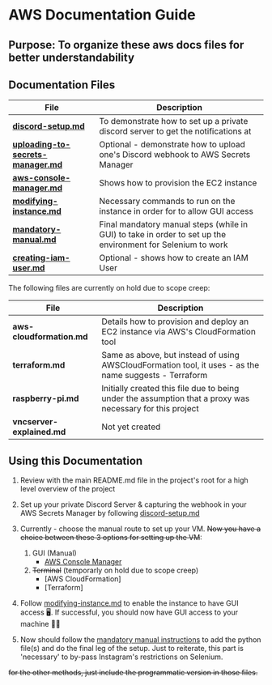 # AWS Documentation Guide

## Purpose: To organize these aws docs files for better understandability

## Documentation Files
| File | Description |
|------|-------------|
|**[discord-setup.md](discord-setup.md)** | To demonstrate how to set up a private discord server to get the notifications at|
|**[uploading-to-secrets-manager.md](uploading-to-secrets-manager.md)** | Optional - demonstrate how to upload one's Discord webhook to AWS Secrets Manager|
|**[aws-console-manager.md](aws-console-manager.md)** | Shows how to provision the EC2 instance|
|**[modifying-instance.md](modifying-instance.md)** | Necessary commands to run on the instance in order for to allow GUI access|
|**[mandatory-manual.md](mandatory-manual.md)** |Final mandatory manual steps (while in GUI) to take in order to set up the environment for Selenium to work|
|**[creating-iam-user.md](creating-iam-user.md)** | Optional - shows how to create an IAM User |

The following files are currently on hold due to scope creep:

| File | Description |
|------|-------------|
|**aws-cloudformation.md** | Details how to provision and deploy an EC2 instance via AWS's CloudFormation tool |
|**terraform.md** | Same as above, but instead of using AWSCloudFormation tool, it uses - as the name suggests - Terraform|
|**raspberry-pi.md** | Initially created this file due to being under the assumption that a proxy was necessary for this project|
|**vncserver-explained.md** | Not yet created|


## Using this Documentation

1. Review with the main README.md file in the project's root for a high level overview of the project

2. Set up your private Discord Server & capturing the webhook in your AWS Secrets Manager by following [discord-setup.md](discord-setup.md)

3. Currently - choose the manual route to set up your VM. ~~Now you have a choice between these 3 options for setting up the VM~~:
    1. GUI (Manual)
        - [AWS Console Manager](aws-console-manager.md)
    2. ~~Terminal~~ (temporarly on hold due to scope creep)
        - [AWS CloudFormation]
        - [Terraform]

4. Follow [modifying-instance.md](modifying-instance.md) to enable the instance to have GUI access 🖥️.
If successful, you should now have GUI access to your machine 🥳🎉

5. Now should follow the [mandatory manual instructions](mandatory-manual.md) to add the python file(s) and do the final leg of the setup. Just to reiterate, this part is 'necessary' to by-pass Instagram's restrictions on Selenium.

~~for the other methods, just include the programmatic version in those files.~~